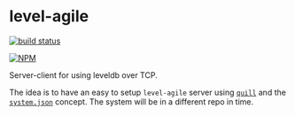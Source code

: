 # level-agile

[![build status](https://secure.travis-ci.org/jcrugzz/level-agile.png)](http://travis-ci.org/jcrugzz/level-agile)

[![NPM](https://nodei.co/npm/level-agile.png)](https://nodei.co/npm/level-agile/)

Server-client for using leveldb over TCP.

The idea is to have an easy to setup `level-agile` server using [`quill`][quill]
and the [`system.json`][system.json] concept. The system will be in a different
repo in time.

[quill]: https://github.com/opsmezzo/quill
[system.json]: https://github.com/opsmezzo/system.json

